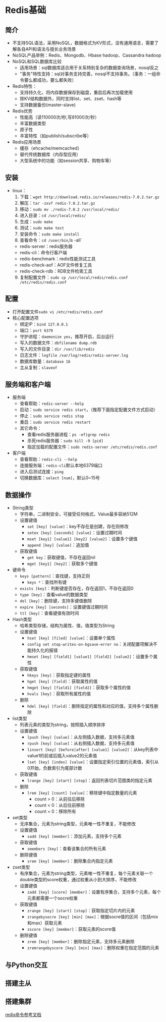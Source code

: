 # Redis基础
## 简介
- 不支持SQL语法，采用NoSQL，数据格式为KV形式，没有通用语言，需要了解各自API和语法与擅长业务场景
- NoSQL产品举例：Redis、Mongodb、Hbase hadoop、Cassandra hadoop
- NoSQL和SQL数据库比较
  - 适用场景：sql数据库适合用于关系特别复杂的数据查询场景，nosql反之
  - "事务"特性支持：sql对事务支持完善，nosql不支持事务。（事务：一组命令要么都成功，要么都失败）
- Redis特性：
  - 支持持久化，将内存数据保存到磁盘，重启后再次加载使用
  - 除KV结构数据外，同时支持list、set、zset、hash等
  - 支持数据备份(master-slave)
- Redis优势
  - 性能高（读110000次/秒,写81000次/秒）
  - 丰富数据类型
  - 原子性
  - 丰富特性（如publish/subscribe等）
- Redis应用场景
  - 缓存（ehcache/memcached）
  - 替代传统数据库（内存型应用）
  - 大型系统中的功能（如session共享、购物车等）
## 安装
- linux：
  1. 下载：`wget http://download.redis.io/releases/redis-7.0.2.tar.gz`
  2. 解压：`tar -zxvf redis-7.0.2.tar.gz`
  3. 移动：`sudo mv ./redis-7.0.2 /usr/local/redis/`
  4. 进入目录：`cd /usr/local/redis/`
  5. 生成：`sudo make`
  6. 测试：`sudo make test`
  7. 安装命令：`sudo make install`
  8. 查看命令：`cd /user/bin`,ls -all`
    - redis-server：redis服务器
    - redis-cli：命令行客户端
    - redis-benchmark：redis性能测试工具
    - redis-check-aof：AOF文件修复工具
    - redis-check-rdb：RDB文件检索工具
  9. 复制配置文件：`sudo cp /usr/local/redis/redis.conf /etc/redis/redis.conf `
## 配置
- 打开配置文件`sudo vi /etc/redis/redis.conf`
- 核心配置选项
  - 绑定IP：`bind 127.0.0.1`
  - 端口：`port 6379`
  - 守护进程：`daemonize yes`，推荐开启，后台运行
  - 写入的数据文件：`dbfilename dump.rdb`
  - 写入的文件目录：`dir /var/lib/redis`
  - 日志文件：`logfile /var/log/redis/redis-server.log`
  - 数据库数量：`database 16`
  - 主从复制：`slaveof`
## 服务端和客户端
- 服务端
  - 查看帮助：`redis-server --help`
  - 启动：`sudo service redis start`，（推荐下面指定配置文件方式启动）
  - 停止：`sudo service redis stop`
  - 重启：`sudo service redis restart`
  - 其它命令：
    - 查看redis服务器进程：`ps -ef|grep redis`
    - 杀死redis服务器：`sudo kill -9 [pid]`
    - 指定加载的配置文件：`sudo redis-server /etc/redis/redis.conf`
- 客户端
  - 查看帮助：`redis-cli --help`
  - 连接服务端：`redis-cli`默认本地6379端口
  - 进入后测试连接：`ping`
  - 切换数据库：`select [num]`，默认0~15号
## 数据操作
- String类型
  - 字符串，二进制安全，可接受任何格式，Value最多容纳512M
  - 设置键值
    - `set [key] [value]`：key不存在是创建，存在则修改
    - `setex [key] [seconds] [value]`：设置过期时间
    - `mset [key1] [value1] [key2] [value2]`：设置多个键值
    - `append [key] [value]`：追加值
  - 获取键值
    - `get key`：获取键值，不存在返回nil
    - `mget [key1] [key2]`：获取多个键值
- 键命令
  - `keys [pattern]`：查找键，支持正则
    - `keys *`：查找所有键
  - `exists [key]`：判断键是否存在，存在返回1，不存在返回0
  - `type [key]`：查看value的数据类型
  - `del [key]`：删除键，支持多键值删除
  - `expire [key] [seconds]`：设置键值过期时间
  - `ttl [key]`：查看键值有效时间
- Hash类型
  - 哈希类型存储，结构为属性、值，值类型为String
  - 设置键值
    - `hset [key] [filed] [value]`：设置单个属性
    - `config set stop-writes-on-bgsave-error no`：关闭配置项解决不能持久化的报错
    - `hmset [key] [field1] [value1] [field2] [value2]`：设置多个属性
  - 获取键值
    - `hkeys [key]`：获取指定键的属性
    - `hget [key] [field]`：获取属性的值
    - `hmget [key] [field1] [field2]`：获取多个属性的值
    - `hvals [key]`：获取所有属性的值
  - 删除
    - `hdel [key] [field]`：删除指定的属性和对应的值，支持多个属性删除
- list类型
  - 列表元素的类型为string，按照插入顺序排序
  - 设置键值
    - `lpush [key] [value]`：从左侧插入数据，支持多元素值
    - `rpush [key] [value]`：从右侧插入数据，支持多元素值
    - `linsert [key] [before|after] [value1] [value2]`：从key列表中value1的前或后插入value2的元素值
    - `lset [key] [index] [value]`：设置指定索引位置的元素值，索引从0开始，负数索引为尾部计数
  - 获取键值
    - `lrange [key] [start] [stop]`：返回列表切片范围类的指定元素
  - 删除
    - `lrem [key] [count] [value]`：移除键中指定数量的元素
      - count > 0：从前往后移除
      - count < 0：从后往前移除
      - count = 0：移除所有
- set类型
  - 无序集合，元素为string类型，元素唯一性不重复，不能修改
  - 设置键值
    - `sadd [key] [member]`：添加元素，支持多个元素
  - 获取键值
    - `smembers [key]`：查看该集合的所有元素
  - 删除键值
    - `srem [key] [member]`：删除集合内指定元素
- zset类型
  - 有序集合，元素为string类型，元素唯一性不重复，每个元素关联一个double类型的score权重，通过权重从小到大排序，不能修改
  - 设置键值
    - `zadd [key] [score] [member]`：设置有序集合，支持多个元素，每个元素都需要一个socre权重
  - 获取键值
    - `zrange [key] [start] [stop]`：获取指定切片内的元素
    - `zrangebysocre [key] [min] [max]`：根据socre值的区间（包括mix和max）获取元素
    - `zscore [key] [member]`：获取元素的score值
  - 删除键值
    - `zrem [key] [member]`：删除指定元素，支持多元素删除
    - `zremrangebyscore [key] [min] [max]`：删除权重在指定范围的元素
## 与Python交互

## 搭建主从

## 搭建集群

[redis命令参考文档](http://doc.redisfans.com/)
